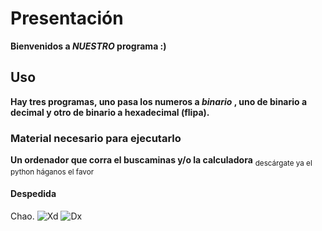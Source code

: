 # Presentación
**Bienvenidos a _NUESTRO_ programa :)**
## Uso
**Hay tres programas, uno pasa los numeros a *binario* , uno de binario a decimal y otro de binario a hexadecimal (flipa).**
### Material necesario para ejecutarlo
**Un ordenador que corra el buscaminas y/o la calculadora**
<sub>descárgate ya el python háganos el favor</sub> 
#### Despedida
Chao.
![Xd](https://i.kym-cdn.com/entries/icons/original/000/037/848/cover2.jpg)
![Dx](https://c.tenor.com/YDC47oO_3ZEAAAAC/parrot-minecraft.gif)
